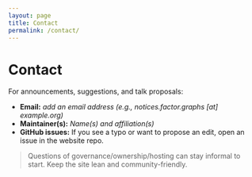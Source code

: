 ```yaml
---
layout: page
title: Contact
permalink: /contact/
---
```


# Contact

For announcements, suggestions, and talk proposals:

- **Email:** _add an email address (e.g., notices.factor.graphs [at] example.org)_
- **Maintainer(s):** _Name(s) and affiliation(s)_
- **GitHub issues:** If you see a typo or want to propose an edit, open an issue in the website repo.

> Questions of governance/ownership/hosting can stay informal to start. Keep the site lean and community-friendly.
